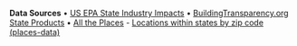 **Data Sources**
&bullet; [US EPA State Industry Impacts](https://github.com/ModelEarth/OpenFootprint/tree/main/impacts/2020)
&bullet; [BuildingTransparency.org State Products](https://github.com/ModelEarth/OpenFootprint/tree/main/products/US)
&bullet; [All the Places](https://github.com/ModelEarth/places) - [Locations within states by zip code (places-data)](https://github.com/ModelEarth/places-data/tree/main/location_demo/2023/US)